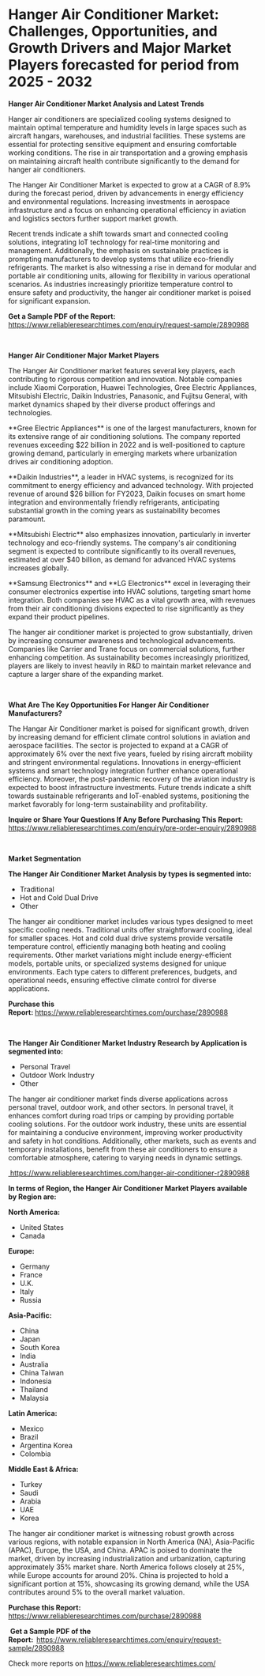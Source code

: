 <p><h1>Hanger Air Conditioner Market: Challenges, Opportunities, and Growth Drivers and Major Market Players forecasted for period from 2025 - 2032</h1></p><p><strong>Hanger Air Conditioner Market Analysis and Latest Trends</strong></p>
<p><p>Hanger air conditioners are specialized cooling systems designed to maintain optimal temperature and humidity levels in large spaces such as aircraft hangars, warehouses, and industrial facilities. These systems are essential for protecting sensitive equipment and ensuring comfortable working conditions. The rise in air transportation and a growing emphasis on maintaining aircraft health contribute significantly to the demand for hanger air conditioners.</p><p>The Hanger Air Conditioner Market is expected to grow at a CAGR of 8.9% during the forecast period, driven by advancements in energy efficiency and environmental regulations. Increasing investments in aerospace infrastructure and a focus on enhancing operational efficiency in aviation and logistics sectors further support market growth. </p><p>Recent trends indicate a shift towards smart and connected cooling solutions, integrating IoT technology for real-time monitoring and management. Additionally, the emphasis on sustainable practices is prompting manufacturers to develop systems that utilize eco-friendly refrigerants. The market is also witnessing a rise in demand for modular and portable air conditioning units, allowing for flexibility in various operational scenarios. As industries increasingly prioritize temperature control to ensure safety and productivity, the hanger air conditioner market is poised for significant expansion.</p></p>
<p><strong>Get a Sample PDF of the Report:&nbsp;</strong> <a href="https://www.reliableresearchtimes.com/enquiry/request-sample/2890988?utm_campaign=3101&utm_medium=2&utm_source=Github&utm_content=ia&utm_term=14032025&utm_id=hanger-air-conditioner">https://www.reliableresearchtimes.com/enquiry/request-sample/2890988</a></p>
<p>&nbsp;</p>
<p><strong>Hanger Air Conditioner Major Market Players</strong></p>
<p><p>The Hanger Air Conditioner market features several key players, each contributing to rigorous competition and innovation. Notable companies include Xiaomi Corporation, Huawei Technologies, Gree Electric Appliances, Mitsubishi Electric, Daikin Industries, Panasonic, and Fujitsu General, with market dynamics shaped by their diverse product offerings and technologies.</p><p>**Gree Electric Appliances** is one of the largest manufacturers, known for its extensive range of air conditioning solutions. The company reported revenues exceeding $22 billion in 2022 and is well-positioned to capture growing demand, particularly in emerging markets where urbanization drives air conditioning adoption.</p><p>**Daikin Industries**, a leader in HVAC systems, is recognized for its commitment to energy efficiency and advanced technology. With projected revenue of around $26 billion for FY2023, Daikin focuses on smart home integration and environmentally friendly refrigerants, anticipating substantial growth in the coming years as sustainability becomes paramount.</p><p>**Mitsubishi Electric** also emphasizes innovation, particularly in inverter technology and eco-friendly systems. The company's air conditioning segment is expected to contribute significantly to its overall revenues, estimated at over $40 billion, as demand for advanced HVAC systems increases globally.</p><p>**Samsung Electronics** and **LG Electronics** excel in leveraging their consumer electronics expertise into HVAC solutions, targeting smart home integration. Both companies see HVAC as a vital growth area, with revenues from their air conditioning divisions expected to rise significantly as they expand their product pipelines.</p><p>The hanger air conditioner market is projected to grow substantially, driven by increasing consumer awareness and technological advancements. Companies like Carrier and Trane focus on commercial solutions, further enhancing competition. As sustainability becomes increasingly prioritized, players are likely to invest heavily in R&D to maintain market relevance and capture a larger share of the expanding market.</p></p>
<p>&nbsp;</p>
<p><strong>What Are The Key Opportunities For Hanger Air Conditioner Manufacturers?</strong></p>
<p><p>The Hangar Air Conditioner market is poised for significant growth, driven by increasing demand for efficient climate control solutions in aviation and aerospace facilities. The sector is projected to expand at a CAGR of approximately 6% over the next five years, fueled by rising aircraft mobility and stringent environmental regulations. Innovations in energy-efficient systems and smart technology integration further enhance operational efficiency. Moreover, the post-pandemic recovery of the aviation industry is expected to boost infrastructure investments. Future trends indicate a shift towards sustainable refrigerants and IoT-enabled systems, positioning the market favorably for long-term sustainability and profitability.</p></p>
<p><strong>Inquire or Share Your Questions If Any Before Purchasing This Report:</strong> <a href="https://www.reliableresearchtimes.com/enquiry/pre-order-enquiry/2890988?utm_campaign=3101&utm_medium=2&utm_source=Github&utm_content=ia&utm_term=14032025&utm_id=hanger-air-conditioner">https://www.reliableresearchtimes.com/enquiry/pre-order-enquiry/2890988</a></p>
<p>&nbsp;</p>
<p><strong>Market Segmentation</strong></p>
<p><strong>The Hanger Air Conditioner Market Analysis by types is segmented into:</strong></p>
<p><ul><li>Traditional</li><li>Hot and Cold Dual Drive</li><li>Other</li></ul></p>
<p><p>The hanger air conditioner market includes various types designed to meet specific cooling needs. Traditional units offer straightforward cooling, ideal for smaller spaces. Hot and cold dual drive systems provide versatile temperature control, efficiently managing both heating and cooling requirements. Other market variations might include energy-efficient models, portable units, or specialized systems designed for unique environments. Each type caters to different preferences, budgets, and operational needs, ensuring effective climate control for diverse applications.</p></p>
<p><strong>Purchase this Report:&nbsp;</strong><a href="https://www.reliableresearchtimes.com/purchase/2890988?utm_campaign=3101&utm_medium=2&utm_source=Github&utm_content=ia&utm_term=14032025&utm_id=hanger-air-conditioner">https://www.reliableresearchtimes.com/purchase/2890988</a></p>
<p>&nbsp;</p>
<p><strong>The Hanger Air Conditioner Market Industry Research by Application is segmented into:</strong></p>
<p><ul><li>Personal Travel</li><li>Outdoor Work Industry</li><li>Other</li></ul></p>
<p><p>The hanger air conditioner market finds diverse applications across personal travel, outdoor work, and other sectors. In personal travel, it enhances comfort during road trips or camping by providing portable cooling solutions. For the outdoor work industry, these units are essential for maintaining a conducive environment, improving worker productivity and safety in hot conditions. Additionally, other markets, such as events and temporary installations, benefit from these air conditioners to ensure a comfortable atmosphere, catering to varying needs in dynamic settings.</p></p>
<p><a href="https://www.reliableresearchtimes.com/hanger-air-conditioner-r2890988?utm_campaign=3101&utm_medium=2&utm_source=Github&utm_content=ia&utm_term=14032025&utm_id=hanger-air-conditioner">&nbsp;https://www.reliableresearchtimes.com/hanger-air-conditioner-r2890988</a></p>
<p><strong>In terms of Region, the Hanger Air Conditioner Market Players available by Region are:</strong></p>
<p>
    <p> <strong> North America: </strong>
        <ul>
            <li>United States</li>
            <li>Canada</li>
        </ul>
        </p> 
    <p> <strong> Europe: </strong>
        <ul>
            <li>Germany</li>
            <li>France</li>
            <li>U.K.</li>
            <li>Italy</li>
            <li>Russia</li>
        </ul>
        </p> 
    <p> <strong> Asia-Pacific: </strong>
        <ul>
            <li>China</li>
            <li>Japan</li>
            <li>South Korea</li>
            <li>India</li>
            <li>Australia</li>
            <li>China Taiwan</li>
            <li>Indonesia</li>
            <li>Thailand</li>
            <li>Malaysia</li>
        </ul>
        </p> 
    <p> <strong> Latin America: </strong>
        <ul>
            <li>Mexico</li>
            <li>Brazil</li>
            <li>Argentina Korea</li>
            <li>Colombia</li>
        </ul>
        </p> 
    <p> <strong> Middle East & Africa: </strong>
        <ul>
            <li>Turkey</li>
            <li>Saudi</li>
            <li>Arabia</li>
            <li>UAE</li>
            <li>Korea</li>
        </ul>
    </p>
    </p>
<p><p>The hanger air conditioner market is witnessing robust growth across various regions, with notable expansion in North America (NA), Asia-Pacific (APAC), Europe, the USA, and China. APAC is poised to dominate the market, driven by increasing industrialization and urbanization, capturing approximately 35% market share. North America follows closely at 25%, while Europe accounts for around 20%. China is projected to hold a significant portion at 15%, showcasing its growing demand, while the USA contributes around 5% to the overall market valuation.</p></p>
<p><strong>Purchase this Report: </strong><a href="https://www.reliableresearchtimes.com/purchase/2890988?utm_campaign=3101&utm_medium=2&utm_source=Github&utm_content=ia&utm_term=14032025&utm_id=hanger-air-conditioner">https://www.reliableresearchtimes.com/purchase/2890988</a></p>
<p>&nbsp;<strong>Get a Sample PDF of the Report:&nbsp;&nbsp;</strong><a href="https://www.reliableresearchtimes.com/enquiry/request-sample/2890988?utm_campaign=3101&utm_medium=2&utm_source=Github&utm_content=ia&utm_term=14032025&utm_id=hanger-air-conditioner">https://www.reliableresearchtimes.com/enquiry/request-sample/2890988</a></p>
<p><strong></strong></p>
<p>Check more reports on <a href="https://www.reliableresearchtimes.com/?utm_campaign=3101&utm_medium=2&utm_source=Github&utm_content=ia&utm_term=14032025&utm_id=hanger-air-conditioner">https://www.reliableresearchtimes.com/</a></p>